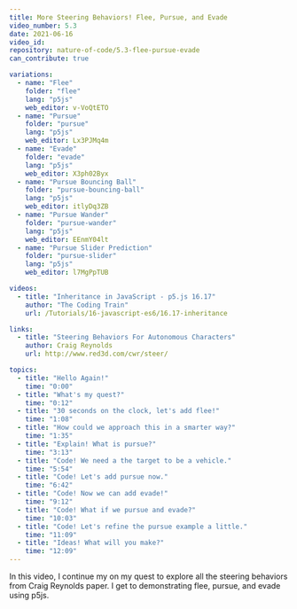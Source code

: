 ```yaml
---
title: More Steering Behaviors! Flee, Pursue, and Evade
video_number: 5.3
date: 2021-06-16
video_id: 
repository: nature-of-code/5.3-flee-pursue-evade
can_contribute: true

variations:
  - name: "Flee"
    folder: "flee"
    lang: "p5js"
    web_editor: v-VoQtETO
  - name: "Pursue"
    folder: "pursue"
    lang: "p5js"
    web_editor: Lx3PJMq4m
  - name: "Evade"
    folder: "evade"
    lang: "p5js"
    web_editor: X3ph02Byx
  - name: "Pursue Bouncing Ball"
    folder: "pursue-bouncing-ball"
    lang: "p5js"
    web_editor: itlyDq3ZB
  - name: "Pursue Wander"
    folder: "pursue-wander"
    lang: "p5js"
    web_editor: EEnmY04lt
  - name: "Pursue Slider Prediction"
    folder: "pursue-slider"
    lang: "p5js"
    web_editor: l7MgPpTUB

videos:
  - title: "Inheritance in JavaScript - p5.js 16.17"
    author: "The Coding Train"
    url: /Tutorials/16-javascript-es6/16.17-inheritance

links:
  - title: "Steering Behaviors For Autonomous Characters"
    author: Craig Reynolds
    url: http://www.red3d.com/cwr/steer/

topics:
  - title: "Hello Again!"
    time: "0:00"
  - title: "What's my quest?"
    time: "0:12"
  - title: "30 seconds on the clock, let's add flee!"
    time: "1:08"
  - title: "How could we approach this in a smarter way?"
    time: "1:35"
  - title: "Explain! What is pursue?"
    time: "3:13"
  - title: "Code! We need a the target to be a vehicle."
    time: "5:54"
  - title: "Code! Let's add pursue now."
    time: "6:42"
  - title: "Code! Now we can add evade!"
    time: "9:12"
  - title: "Code! What if we pursue and evade?"
    time: "10:03"
  - title: "Code! Let's refine the pursue example a little."
    time: "11:09"
  - title: "Ideas! What will you make?"
    time: "12:09"
---
```


In this video, I continue my on my quest to explore all the steering behaviors from Craig Reynolds paper. I get to demonstrating flee, pursue, and evade using p5js.